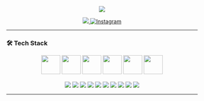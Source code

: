 <p align="center">
  <img src="https://capsule-render.vercel.app/api?type=venom&color=gradient&height=150&section=header&text=MINU's%20%20GITHUB&fontSize=90&fontColor=006400&customColorList=3" />
</p>
<p align="center">
  <a href="https://lucky-card-a56.notion.site/f51c5fa1ceab478a91c406262c8e7f9e?pvs=143">
    <img src="https://img.shields.io/badge/Notion-000000?style=flat&logo=Notion&logoColor=white"/>
  </a>
  <a href="https://instagram.com/alsndpdh" target="_blank">
    <img src="https://img.shields.io/badge/Instagram-E4405F?style=flat&logo=instagram&logoColor=white" alt="Instagram" />
  </a>
</p>

---

### 🛠 Tech Stack

<div align="center">

  <img src="https://cdn.jsdelivr.net/gh/devicons/devicon/icons/java/java-original.svg" width="50"/>
  <img src="https://cdn.jsdelivr.net/gh/devicons/devicon/icons/spring/spring-original.svg" width="50"/>
  <img src="https://cdn.jsdelivr.net/gh/devicons/devicon/icons/mysql/mysql-original.svg" width="50"/>
  <img src="https://cdn.jsdelivr.net/gh/devicons/devicon/icons/docker/docker-original.svg" width="50"/>
  <img src="https://cdn.jsdelivr.net/gh/devicons/devicon/icons/git/git-original.svg" width="50"/>
  <img src="https://cdn.jsdelivr.net/gh/devicons/devicon/icons/redis/redis-original.svg" width="50"/>
  
</div>

<br/>

<div align="center">
  <img src="https://img.shields.io/badge/Java-ED8B00?style=for-the-badge&logo=openjdk&logoColor=white"/>
  <img src="https://img.shields.io/badge/Spring Boot-6DB33F?style=for-the-badge&logo=springboot&logoColor=white"/>
  <img src="https://img.shields.io/badge/Spring Security-53D769?style=for-the-badge&logo=spring&logoColor=white"/>
  <img src="https://img.shields.io/badge/JPA-59666C?style=for-the-badge&logo=hibernate&logoColor=white"/>
  <img src="https://img.shields.io/badge/QueryDSL-000000?style=for-the-badge&logoColor=white"/>
  <img src="https://img.shields.io/badge/MySQL-005C84?style=for-the-badge&logo=mysql&logoColor=white"/>
  <img src="https://img.shields.io/badge/Redis-DC382D?style=for-the-badge&logo=redis&logoColor=white"/>
  <img src="https://img.shields.io/badge/Docker-2496ED?style=for-the-badge&logo=docker&logoColor=white"/>
  <img src="https://img.shields.io/badge/Git-F05032?style=for-the-badge&logo=git&logoColor=white"/>
  <img src="https://img.shields.io/badge/Swagger-85EA2D?style=for-the-badge&logo=swagger&logoColor=black"/>
</div>

---
